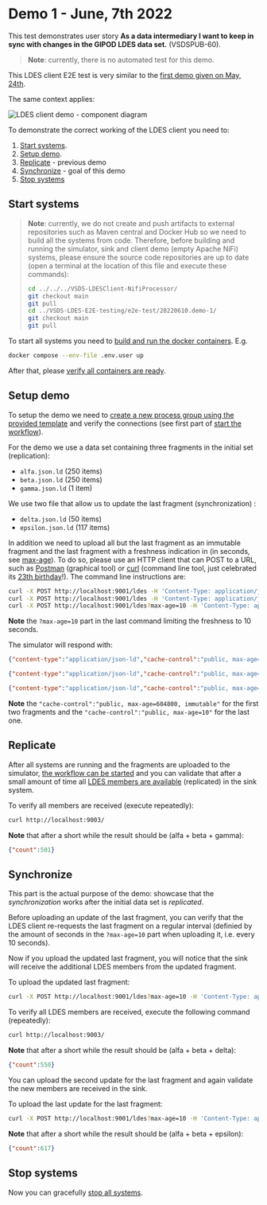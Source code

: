 # Demo 1 - June, 7th 2022

This test demonstrates user story **As a data intermediary I want to keep in sync with changes in the GIPOD LDES data set.** (VSDSPUB-60).

> **Note**: currently, there is no automated test for this demo.

This LDES client E2E test is very similar to the [first demo given on May, 24th](../20220524.demo-1/README.md).

The same context applies:

![LDES client demo - component diagram](https://www.plantuml.com/plantuml/png/ZLHDSzf03BtxLwXS2ZCaN7hgAGqaQLhQC86ScSKMU2VxuUvgxMOw-U_L6jkn0vqf5tjalQUd9uahJy9Hq0f6oyND6b8bqH1ag2rSG6frOKqTaEBWX1ub7wH9LSWGSgB2VvxDdAWk3vBoi0iUNMeDSVub8sU54YPINtZAbDpDvfykLZ7qz6Cvqy8JEWvjvssDou9pauGaAOJ_4PCaAtJUcZ5X99l2Q5E_Z2P9idxXDxsz-KrZBtLGWcnCkBjVFIoWYumuj9QwQ0lkdJZeM84xAT71M2ZcCu9aYR2t3exuEhT9gNAPvX3R5j9u86j11uvaWiI4bGo4cETfuxD6lMFn46DHnL9IRFlhPhDgcKMQOa7I7620s3khWVA1HRsEhsqmcN0luygwvxsorTRN7wR30I_Oqz7aJmBycn_5epi5lqEruHPvH3TZ6H-JjeMpANfV-zq7T_7OxpTHYlXCWoVkvqiXKcxffxoLRtbGEL4Kx4Hqli-qNdpdZay5_0eOa4dhPsJlqzwoxbkfy2moBlD0-BqfxJFMupYhcyycEfNzGtbKN8DvQNKmCkKLigOf_Pgy9id7HrJRHRUwFSDJXu8Gc1zSC6-UywT8kMQMY7qwutT_rHsIarYYhvdsLZ677wwvRpbXh95ocy7TpMRIy3-UuMyDBeBFcLYQJ9Oo2q8DLhGZQD9Fp6LtAlREdqCzdSoYEPkcvW3oNlxgOTtfNtRUzbqf9LRD5P-uqEb-0zQL-HZb_gL1nRlc2oLmMAWuLynw-EGAJSP_Oty1 'LDES client demo - component diagram')

To demonstrate the correct working of the LDES client you need to:

1. [Start systems](#start-systems).
2. [Setup demo](#setup-demo).
3. [Replicate](#replicate) - previous demo
4. [Synchronize](#synchronize) - goal of this demo
5. [Stop systems](#stop-systems)

## Start systems

> **Note**: currently, we do not create and push artifacts to external repositories such as Maven central and Docker Hub so we need to build all the systems from code. Therefore, before building and running the simulator, sink and client demo (empty Apache NiFi) systems, please ensure the source code repositories are up to date (open a terminal at the location of this file and execute these commands):
> ```bash
> cd ../../../VSDS-LDESClient-NifiProcessor/
> git checkout main
> git pull
> cd ../VSDS-LDES-E2E-testing/e2e-test/20220610.demo-1/
> git checkout main
> git pull
>```

To start all systems you need to [build and run the docker containers](../20220524.demo-1/README.md#start-docker-containers). E.g.

```bash
docker compose --env-file .env.user up
```

After that, please [verify all containers are ready](../20220524.demo-1/README.md#verify-docker-containers-are-started).

## Setup demo
To setup the demo we need to [create a new process group using the provided template](../20220524.demo-1/README.md#upload-nifi-workflow) and verify the connections (see first part of [start the workflow](../20220524.demo-1/README.md#start-the-workflow)).

For the demo we use a data set containing three fragments in the initial set (replication):
* `alfa.json.ld` (250 items)
* `beta.json.ld` (250 items)
* `gamma.json.ld` (1 item)

We use two file that allow us to update the last fragment (synchronization) :
* `delta.json.ld` (50 items)
* `epsilon.json.ld` (117 items)

In addition we need to upload all but the last fragment as an immutable fragment and the last fragment with a freshness indication in (in seconds, see [max-age](https://developer.mozilla.org/en-US/docs/Web/HTTP/Headers/Cache-Control#response_directives)). To do so, please use an HTTP client that can POST to a URL, such as [Postman](https://www.postman.com/) (graphical tool) or [curl](https://curl.se/) (command line tool, just celebrated its [23th birthday](https://daniel.haxx.se/blog/2021/03/20/curl-is-23-years-old-today/)!). The command line instructions are:
```bash
curl -X POST http://localhost:9001/ldes -H 'Content-Type: application/json-ld' -d '@data/gipod/initial/alfa.jsonld'
curl -X POST http://localhost:9001/ldes -H 'Content-Type: application/json-ld' -d '@data/gipod/initial/beta.jsonld'
curl -X POST http://localhost:9001/ldes?max-age=10 -H 'Content-Type: application/json-ld' -d '@data/gipod/initial/gamma.jsonld'
```

**Note** the `?max-age=10` part in the last command limiting the freshness to 10 seconds.

The simulator will respond with:
```json
{"content-type":"application/json-ld","cache-control":"public, max-age=604800, immutable","id":"/api/v1/ldes/mobility-hindrances?generatedAtTime=2022-05-20T09:58:15.867Z"}

{"content-type":"application/json-ld","cache-control":"public, max-age=604800, immutable","id":"/api/v1/ldes/mobility-hindrances?generatedAtTime=2022-05-25T10:22:45.82Z"}

{"content-type":"application/json-ld","cache-control":"public, max-age=10","id":"/api/v1/ldes/mobility-hindrances?generatedAtTime=2022-06-03T07:58:29.2Z"}
```

**Note** the `"cache-control":"public, max-age=604800, immutable"` for the first two fragments and the `"cache-control":"public, max-age=10"` for the last one.

## Replicate
After all systems are running and the fragments are uploaded to the simulator, [the workflow can be started](../20220524.demo-1/README.md#start-the-workflow) and you can validate that after a small amount of time all [LDES members are available](../20220524.demo-1/README.md#verify-ldes-members-received) (replicated) in the sink system.

To verify all members are received (execute repeatedly):
```bash
curl http://localhost:9003/
```
**Note** that after a short while the result should be (alfa + beta + gamma):
```json
{"count":501}
```

## Synchronize
This part is the actual purpose of the demo: showcase that the *synchronization* works after the initial data set is *replicated*.

Before uploading an update of the last fragment, you can verify that the LDES client re-requests the last fragment on a regular interval (definied by the amount of seconds in the `?max-age=10` part when uploading it, i.e. every 10 seconds).

Now if you upload the updated last fragment, you will notice that the sink will receive the additional LDES members from the updated fragment.

To upload the updated last fragment:
```bash
curl -X POST http://localhost:9001/ldes?max-age=10 -H 'Content-Type: application/json-ld' -d '@data/gipod/updates/delta.jsonld'
```

To verify all LDES members are received, execute the following command (repeatedly):
```bash
curl http://localhost:9003/
```
**Note** that after a short while the result should be (alfa + beta + delta):
```json
{"count":550}
```

You can upload the second update for the last fragment and again validate the new members are received in the sink.

To upload the last update for the last fragment:
```bash
curl -X POST http://localhost:9001/ldes?max-age=10 -H 'Content-Type: application/json-ld' -d '@data/gipod/updates/epsilon.jsonld'
```
**Note** that after a short while the result should be (alfa + beta + epsilon):
```json
{"count":617}
```

## Stop systems
Now you can gracefully [stop all systems](../20220524.demo-1/README.md#stop-docker-containers).
